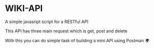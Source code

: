 # WIKI-API
<p> A simple javasript script for a RESTful API </p>
<p>This API has three main request which is get, post and delete </p>
<p>With this you can do simple task of building a mini API using Postman 🌍</p>
